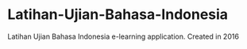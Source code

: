 # Latihan-Ujian-Bahasa-Indonesia
Latihan Ujian Bahasa Indonesia e-learning application.
Created in 2016
